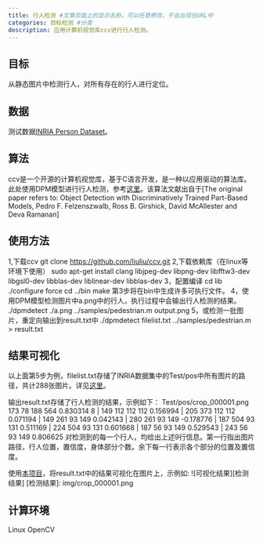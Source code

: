 ```yaml
---
title: 行人检测 #文章页面上的显示名称，可以任意修改，不会出现在URL中
categories: 目标检测 #分类
description: 应用计算机视觉库ccv进行行人检测。
---
```


## 目标

从静态图片中检测行人，对所有存在的行人进行定位。

## 数据

测试数据[INRIA Person Dataset](http://pascal.inrialpes.fr/data/human/)。

## 算法

ccv是一个开源的计算机视觉库，基于C语言开发，是一种以应用驱动的算法库。此处使用DPM模型进行行人检测，参考[这里](http://libccv.org/doc/doc-dpm/)。该算法文献出自于[The original paper refers to: Object Detection with Discriminatively Trained Part-Based Models, Pedro F. Felzenszwalb, Ross B. Girshick, David McAllester and Deva Ramanan]

## 使用方法

1,下载ccv
	git clone https://github.com/liuliu/ccv.git
2,下载依赖库（在linux等环境下使用）
	sudo apt-get install clang libjpeg-dev libpng-dev libfftw3-dev libgsl0-dev libblas-dev liblinear-dev libblas-dev
3，配置编译
	cd lib
	./configure force
	cd ../bin
	make
第3步将在bin中生成许多可执行文件。
4，使用DPM模型检测图片中a.png中的行人，执行过程中会输出行人检测的结果。
	./dpmdetect ./a.png ../samples/pedestrian.m output.png
5，或检测一批图片，重定向输出到result.txt中
	./dpmdetect filelist.txt ../samples/pedestrian.m > result.txt

## 结果可视化

以上面第5步为例，filelist.txt存储了INRIA数据集中的Test/pos中所有图片的路径，共计288张图片。详见[这里](https://github.com/faceteam/detectBody)。

输出result.txt存储了行人检测的结果，示例如下：
	Test/pos/crop_000001.png 173 78 188 564 0.830314 8
	| 149 112 112 112 0.156994
	| 205 373 112 112 0.071194
	| 149 261 93 149 0.042143
	| 280 261 93 149 -0.178776
	| 187 504 93 131 0.511169
	| 224 504 93 131 0.601668
	| 187 56 93 149 0.529543
	| 243 56 93 149 0.806625
对检测到的每一个行人，均给出上述9行信息。第一行指出图片路径，行人位置，置信度，身体部分个数。余下每一行表示各个部分的位置及置信度。

使用[本项目](https://github.com/faceteam/detectBody)，将result.txt中的结果可视化在图片上，示例如:
![可视化结果][检测结果]
[检测结果]: img/crop_000001.png

## 计算环境

Linux OpenCV
